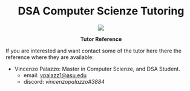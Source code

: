<div align="center">
  <h1> DSA Computer Scienze Tutoring </h1>

  <img src="https://study-eu.s3.amazonaws.com/uploads/university/university-of-pisa-logo.png" />

  <p>
    <strong> Tutor Reference </strong>
  </p>
</div>

If you are interested and want contact some of the tutor here there the reference where they are available:

- Vincenzo Palazzo: Master in Computer Scienze, and DSA Student.
    - email: [vpalazz1@asu.edu](mailto:vpalazz1@asu.edu)
    - discord: *vincenzopalazzo#3884*